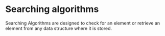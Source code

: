 # Searching algorithms
Searching Algorithms are designed to check for an element or retrieve an element from any data structure where it is stored. 
